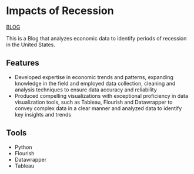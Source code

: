 # Impacts of Recession 
<p><a href="https://sites.google.com/view/compvizg24/home" title="Link"> BLOG </a></p>
This is a Blog that analyzes economic data to identify periods of recession in the United States.

## Features
* Developed expertise in economic trends and patterns, expanding knowledge in the field and employed data collection,
cleaning and analysis techniques to ensure data accuracy and reliability
* Produced compelling visualizations with exceptional proficiency in data visualization tools, such as Tableau, Flourish and Datawrapper to convey complex data in a clear manner and analyzed data to identify key insights and trends


## Tools 
* Python
* Flourish
* Datawrapper
* Tableau







